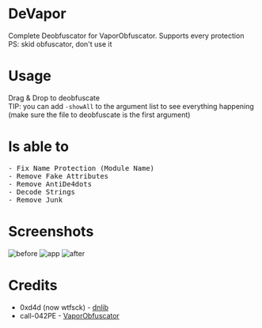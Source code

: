 # DeVapor
Complete Deobfuscator for VaporObfuscator. Supports every protection</br>
PS: skid obfuscator, don't use it

# Usage
Drag & Drop to deobfuscate</br>
TIP: you can add `-showAll` to the argument list to see everything happening (make sure the file to deobfuscate is the first argument)

# Is able to
<pre>
- Fix Name Protection (Module Name)
- Remove Fake Attributes
- Remove AntiDe4dots
- Decode Strings
- Remove Junk
</pre>

# Screenshots
![before](https://i.imgur.com/pYQcApN.png)
![app](https://i.imgur.com/toV4Ccp.png)
![after](https://i.imgur.com/6hbrs5g.png)

# Credits
- 0xd4d (now wtfsck) - <a href="https://github.com/0xd4d/dnlib/">dnlib</a>
- call-042PE - <a href="https://github.com/call-042PE/VaporObfuscator">VaporObfuscator</a>

